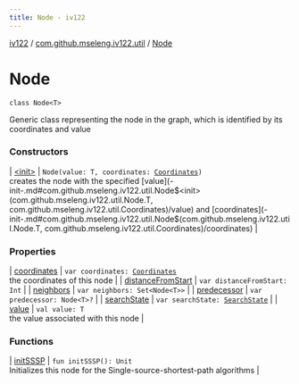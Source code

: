 ```yaml
---
title: Node - iv122
---
```


[iv122](../../index.md) / [com.github.mseleng.iv122.util](../index.md) / [Node](.)

# Node

`class Node<T>`

Generic class representing the node in the graph, which is identified by its coordinates and value

### Constructors

| [&lt;init&gt;](-init-.md) | `Node(value: T, coordinates: `[`Coordinates`](../-coordinates/index.md)`)`<br>creates the node with the specified [value](-init-.md#com.github.mseleng.iv122.util.Node$<init>(com.github.mseleng.iv122.util.Node.T, com.github.mseleng.iv122.util.Coordinates)/value) and [coordinates](-init-.md#com.github.mseleng.iv122.util.Node$<init>(com.github.mseleng.iv122.util.Node.T, com.github.mseleng.iv122.util.Coordinates)/coordinates) |

### Properties

| [coordinates](coordinates.md) | `var coordinates: `[`Coordinates`](../-coordinates/index.md)<br>the coordinates of this node |
| [distanceFromStart](distance-from-start.md) | `var distanceFromStart: Int` |
| [neighbors](neighbors.md) | `var neighbors: Set<Node<T>>` |
| [predecessor](predecessor.md) | `var predecessor: Node<T>?` |
| [searchState](search-state.md) | `var searchState: `[`SearchState`](../-search-state/index.md) |
| [value](value.md) | `val value: T`<br>the value associated with this node |

### Functions

| [initSSSP](init-s-s-s-p.md) | `fun initSSSP(): Unit`<br>Initializes this node for the Single-source-shortest-path algorithms |

